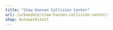 ```yaml
---
title: "Stew Hansen Collision Center"
url: /urbandale/stew-hansen-collision-center/
shop: Autowerkstatt
---
```

